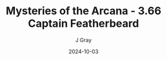 ---
title: 'Mysteries of the Arcana - 3.66 Captain Featherbeard'
alt: 'Mysteries of the Arcana'
date: '2024-10-03'
author: 'J Gray'
artist: 'Jessica'
---